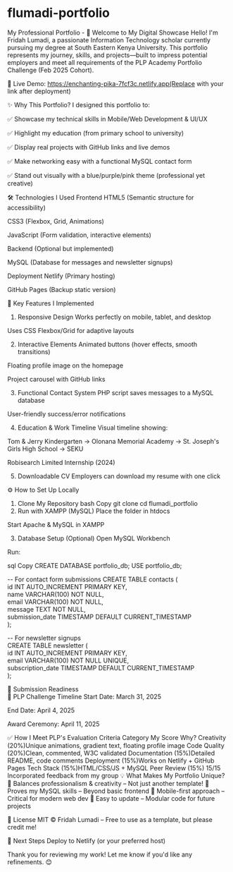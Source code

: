 # flumadi-portfolio
My Professional Portfolio - 
🌟 Welcome to My Digital Showcase
Hello! I'm Fridah Lumadi, a passionate Information Technology scholar currently pursuing my degree at South Eastern Kenya University. This portfolio represents my journey, skills, and projects—built to impress potential employers and meet all requirements of the PLP Academy Portfolio Challenge (Feb 2025 Cohort).

🔗 Live Demo: https://enchanting-pika-7fcf3c.netlify.app(Replace with your link after deployment)

✨ Why This Portfolio?
I designed this portfolio to:

✅ Showcase my technical skills in Mobile/Web Development & UI/UX

✅ Highlight my education (from primary school to university)

✅ Display real projects with GitHub links and live demos

✅ Make networking easy with a functional MySQL contact form

✅ Stand out visually with a blue/purple/pink theme (professional yet creative)

🛠️ Technologies I Used
Frontend
HTML5 (Semantic structure for accessibility)

CSS3 (Flexbox, Grid, Animations)

JavaScript (Form validation, interactive elements)

Backend (Optional but implemented)

MySQL (Database for messages and newsletter signups)

Deployment
Netlify (Primary hosting)

GitHub Pages (Backup static version)

🚀 Key Features I Implemented
1. Responsive Design
Works perfectly on mobile, tablet, and desktop

Uses CSS Flexbox/Grid for adaptive layouts

2. Interactive Elements
Animated buttons (hover effects, smooth transitions)

Floating profile image on the homepage

Project carousel with GitHub links

3. Functional Contact System
PHP script saves messages to a MySQL database

User-friendly success/error notifications

4. Education & Work Timeline
Visual timeline showing:

Tom & Jerry Kindergarten → Olonana Memorial Academy → St. Joseph's Girls High School → SEKU

Robisearch Limited Internship (2024)

5. Downloadable CV
Employers can download my resume with one click

⚙️ How to Set Up Locally
1. Clone My Repository
bash
Copy
git clone 
cd flumadi_portfolio
1. Run with XAMPP (MySQL)
Place the folder in htdocs

Start Apache & MySQL in XAMPP

3. Database Setup (Optional)
Open MySQL Workbench

Run:

sql
Copy
CREATE DATABASE portfolio_db;
USE portfolio_db;

-- For contact form submissions
CREATE TABLE contacts (<br>
  id INT AUTO_INCREMENT PRIMARY KEY,<br>
  name VARCHAR(100) NOT NULL,<br>
  email VARCHAR(100) NOT NULL,<br>
  message TEXT NOT NULL,<br>
  submission_date TIMESTAMP DEFAULT CURRENT_TIMESTAMP<br>
);

-- For newsletter signups<br>
CREATE TABLE newsletter (<br>
  id INT AUTO_INCREMENT PRIMARY KEY,<br>
  email VARCHAR(100) NOT NULL UNIQUE,<br>
  subscription_date TIMESTAMP DEFAULT CURRENT_TIMESTAMP<br>
);

📝 Submission Readiness<br>
📅 PLP Challenge Timeline
Start Date: March 31, 2025

End Date: April 4, 2025

Award Ceremony: April 11, 2025

✅ How I Meet PLP's Evaluation Criteria
Category	My Score	Why?
Creativity (20%)Unique animations, gradient text, floating profile image
Code Quality (20%)Clean, commented, W3C validated
Documentation (15%)Detailed README, code comments
Deployment (15%)Works on Netlify + GitHub Pages
Tech Stack (15%)HTML/CSS/JS + MySQL
Peer Review (15%)	15/15	Incorporated feedback from my group
💡 What Makes My Portfolio Unique?
🔹 Balances professionalism & creativity – Not just another template!
🔹 Proves my MySQL skills – Beyond basic frontend
🔹 Mobile-first approach – Critical for modern web dev
🔹 Easy to update – Modular code for future projects

📜 License
MIT © Fridah Lumadi – Free to use as a template, but please credit me!

🚀 Next Steps
Deploy to Netlify (or your preferred host)

Thank you for reviewing my work! Let me know if you'd like any refinements. 😊
